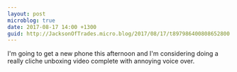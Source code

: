 ```yaml
---
layout: post
microblog: true
date: 2017-08-17 14:00 +1300
guid: http://JacksonOfTrades.micro.blog/2017/08/17/t897986400808652800.html
---
```

I'm going to get a new phone this afternoon and I'm considering doing a really cliche unboxing video complete with annoying voice over.
